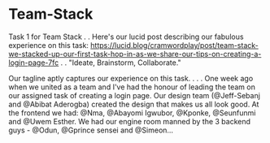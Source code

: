 # Team-Stack
Task 1 for Team Stack
.
.
Here's our lucid post describing our fabulous experience on this task: https://lucid.blog/cramwordplay/post/team-stack-we-stacked-up-our-first-task-hop-in-as-we-share-our-tips-on-creating-a-login-page-7fc
.
.
"Ideate, Brainstorm, Collaborate."

Our tagline aptly captures our experience on this task.
.
.
.
One week ago when we united as a team and I've had the honour of leading the team on our assigned task of creating a login page. Our design team (@Jeff-Sebanj and @Abibat Aderogba) created the design that makes us all look good. At the frontend we had: @Nma, @Abayomi Igwubor, @Kponke, @Seunfunmi and @Uwem Esther. We had our engine room manned by the 3 backend guys - @Odun, @Gprince sensei and @Simeon...
